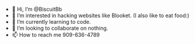 - 👋 Hi, I’m @BiscuitBb
- 👀 I’m interested in hacking websites like Blooket. (I also like to eat food:)
- 🌱 I’m currently learning to code.
- 💞️ I’m looking to collaborate on nothing.
- 📫 How to reach me 909-636-4789

<!---
BiscuitBb/BiscuitBb is a ✨ special ✨ repository because its `README.md` (this file) appears on your GitHub profile.
You can click the Preview link to take a look at your changes.
--->
